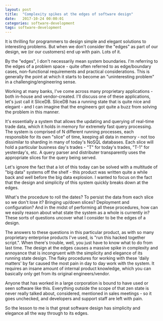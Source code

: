 ```yaml
---
layout: post
title:  "Complexity spikes at the edges of software design"
date:   2017-10-24 00:00:01
categories: software-development
tags: software-development
---
```


It is thrilling for programmers to design simple and elegant solutions to interesting problems. But
when we don't consider the "edges" as part of our design, we (or our customers) end up with
pain. Lots of it.

By the "edges", I don't necessarily mean system boundaries. I'm referring to the edges of a problem
space - quite often referred to as edge/boundary cases, non-functional requirements and practical
considerations. This is generally the point at which it starts to become an "uninteresting problem"
in a challenging/engineering sense.

Working at many banks, I've come across many proprietary applications - both in-house and
vendor-created. I'll discuss one of these applications, let's just call it SliceDB. SliceDB has a
running state that is quite nice and elegant - and I can imagine that the engineers got quite a buzz
from solving the problem in this manner.

It's essentially a system that allows the updating and querying of real-time trade data, which it
holds in memory for extremely fast query processing. The system is comprised of N different running
processes, each responsible for its own "slice" of time, keeping all data in memory - not too
dissimilar to sharding in many of today's NoSQL databases. Each slice will hold a particular
business day's trades - "T" for today's trades, "T-1" for yesterday's, etc. A query parser and
distributer transparently uses the appropriate slices for the query being served.

Let's ignore the fact that a lot of this today can be solved with a multitude of "big data" systems
off the shelf - this product was written quite a while back and well before the big data
explosion. I wanted to focus on the fact that the design and simplicity of this system quickly
breaks down at the edges.

What's the procedure to roll the dates? To persist the data from each slice so we don't lose it?
Bringing up/down slices? Deployment and configuration? And in the midst of performing all these
procedures, how can we easily reason about what state the system as a whole is currently in? These
sorts of questions uncover what I consider to be the edges of a design.

The answers to these questions in this particular product, as with so many proprietary enterprise
products I've used, is "run this hacked together script.". When there's trouble, well, you just
have to know what to do from last time. The design at the edges causes a massive spike in
complexity and annoyance that is incongruent with the simplicity and elegance of its running state
design. The flaky procedures for working with these 'daily matters' by far caused the most pain in
day to day work with the system. It requires an insane amount of internal product knowledge, which
you can basically only get from its original engineers/vendor.

Anyone that has worked in a large corporation is bound to have used or seen software like
this. Everything outside the scope of that zen state is never really talked about, considered,
mentioned in sales meetings - so it goes unchecked, and developers and support staff are left with
pain.

So the lesson to me is that great software design has simplicity and elegance all the way through to
its edges.
